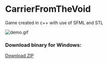 # CarrierFromTheVoid
Game created in c++ with use of SFML and STL

![demo.gif](https://github.com/JanBezler/CarrierFromTheVoid/blob/main/demo.gif?raw=true)

### Download binary for Windows:
[Download ZIP](https://github.com/JanBezler/CarrierFromTheVoid/raw/main/CarrierFromTheVoid.zip)
